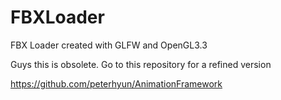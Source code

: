 # FBXLoader
FBX Loader created with GLFW and OpenGL3.3

Guys this is obsolete.
Go to this repository for a refined version

https://github.com/peterhyun/AnimationFramework
